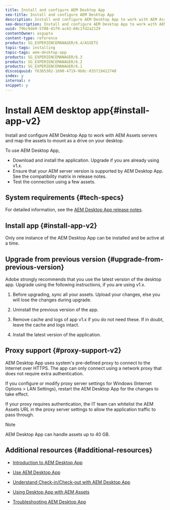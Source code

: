 ```yaml
---
title: Install and configure AEM Desktop App
seo-title: Install and configure AEM Desktop App
description: Install and configure AEM Desktop App to work with AEM Assets servers and map the assets to mount as a drive on your desktop.
seo-description: Install and configure AEM Desktop App to work with AEM Assets servers and map the assets to mount as a drive on your desktop.
uuid: 79bc9de9-5708-41f9-ac43-68c1fd2a2129
contentOwner: asgupta
content-type: reference
products: SG_EXPERIENCEMANAGER/6.4/ASSETS
topic-tags: installing
topic-tags: aem-desktop-app
products: SG_EXPERIENCEMANAGER/6.3
products: SG_EXPERIENCEMANAGER/6.2
products: SG_EXPERIENCEMANAGER/6.1
discoiquuid: f6365302-1690-4719-9b8c-035719422740
index: y
internal: n
snippet: y
---
```


# Install AEM desktop app{#install-app-v2}

Install and configure AEM Desktop App to work with AEM Assets servers and map the assets to mount as a drive on your desktop.

To use AEM Desktop App,

* Download and install the application. Upgrade if you are already using v1.x.
* Ensure that your AEM server version is supported by AEM Desktop App. See the compatibility matrix in release notes.
* Test the connection using a few assets.

## System requirements {#tech-specs}

For detailed information, see the [AEM Desktop App release notes](release-notes.md).

## Install app {#install-app-v2}

Only one instance of the AEM Desktop App can be installed and be active at a time.

## Upgrade from previous version {#upgrade-from-previous-version}

Adobe strongly recommends that you use the latest version of the desktop app. Upgrade using the following instructions, if you are using v1.x.

1. Before upgrading, sync all your assets. Upload your changes, else you will lose the changes during upgrade.

1. Uninstall the previous version of the app.

1. Remove cache and logs of app v1.x if you do not need these. If in doubt, leave the cache and logs intact.

1. Install the latest version of the application.

## Proxy support {#proxy-support-v2}

AEM Desktop App uses system's pre-defined proxy to connect to the Internet over HTTPS. The app can only connect using a network proxy that does not require extra authentication.

If you configure or modify proxy server settings for Windows (Internet Options &gt; LAN Settings), restart the AEM Desktop App for the changes to take effect.

If your proxy requires authentication, the IT team can whitelist the AEM Assets URL in the proxy server settings to allow the application traffic to pass through.

>[!NOTE]
>
>AEM Desktop App can handle assets up to 40 GB.

## Additional resources {#additional-resources}

* [Introduction to AEM Desktop App](https://helpx.adobe.com/experience-manager/kt/eseminars/ccoo-aem-desktop-app.html)
* [Use AEM Desktop App](use-app-v1.md)  

* [Understand Check-in/Check-out with AEM Desktop App](https://helpx.adobe.com/experience-manager/kt/assets/using/checkin-checkout-technical-video-understand.html)
* [Using Desktop App with AEM Assets](https://helpx.adobe.com/experience-manager/kt/assets/using/checkin-checkout-technical-video-understand.html)
* [Troubleshooting AEM Desktop App](troubleshoot-app-v1.md)